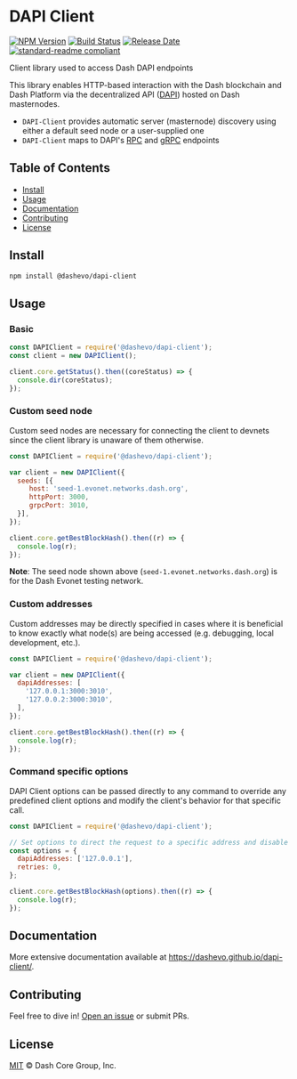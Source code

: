 # DAPI Client

[![NPM Version](https://img.shields.io/npm/v/@dashevo/dapi-client)](https://www.npmjs.com/package/@dashevo/dapi-client)
[![Build Status](https://travis-ci.com/dashevo/dapi-client.svg?branch=master)](https://travis-ci.com/dashevo/dapi-client)
[![Release Date](https://img.shields.io/github/release-date/dashevo/dapi-client)](https://github.com/dashevo/dapi-client/releases/latest)
[![standard-readme compliant](https://img.shields.io/badge/readme%20style-standard-brightgreen)](https://github.com/RichardLitt/standard-readme)

Client library used to access Dash DAPI endpoints

This library enables HTTP-based interaction with the Dash blockchain and Dash
Platform via the decentralized API ([DAPI](https://github.com/dashevo/dapi))
hosted on Dash masternodes.

 - `DAPI-Client` provides automatic server (masternode) discovery using either a default seed node or a user-supplied one
 - `DAPI-Client` maps to DAPI's [RPC](https://github.com/dashevo/dapi/tree/master/lib/rpcServer/commands) and [gRPC](https://github.com/dashevo/dapi/tree/master/lib/grpcServer/handlers) endpoints

## Table of Contents
- [Install](#install)
- [Usage](#usage)
- [Documentation](#documentation)
- [Contributing](#contributing)
- [License](#license)

## Install

```sh
npm install @dashevo/dapi-client
```

## Usage

### Basic

```javascript
const DAPIClient = require('@dashevo/dapi-client');
const client = new DAPIClient();

client.core.getStatus().then((coreStatus) => {
  console.dir(coreStatus);
});
```

### Custom seed node

Custom seed nodes are necessary for connecting the client to devnets since the client library is unaware of them otherwise.

```javascript
const DAPIClient = require('@dashevo/dapi-client');

var client = new DAPIClient({
  seeds: [{
     host: 'seed-1.evonet.networks.dash.org',
     httpPort: 3000,
     grpcPort: 3010,
  }],
});

client.core.getBestBlockHash().then((r) => {
  console.log(r);
});
```

**Note**: The seed node shown above (`seed-1.evonet.networks.dash.org`) is for the Dash Evonet testing network.

### Custom addresses

Custom addresses may be directly specified in cases where it is beneficial to know exactly what node(s) are being accessed (e.g. debugging, local development, etc.).

```javascript
const DAPIClient = require('@dashevo/dapi-client');

var client = new DAPIClient({
  dapiAddresses: [
    '127.0.0.1:3000:3010',
    '127.0.0.2:3000:3010',
  ],
});

client.core.getBestBlockHash().then((r) => {
  console.log(r);
});
```

### Command specific options

DAPI Client options can be passed directly to any command to override any predefined client options and modify the client's behavior for that specific call.

```javascript
const DAPIClient = require('@dashevo/dapi-client');

// Set options to direct the request to a specific address and disable retries
const options = {
  dapiAddresses: ['127.0.0.1'],
  retries: 0,
};

client.core.getBestBlockHash(options).then((r) => {
  console.log(r);
});
```

## Documentation

More extensive documentation available at https://dashevo.github.io/dapi-client/.


## Contributing

Feel free to dive in! [Open an issue](https://github.com/dashevo/dapi-client/issues/new) or submit PRs.

## License

[MIT](LICENSE) &copy; Dash Core Group, Inc.
